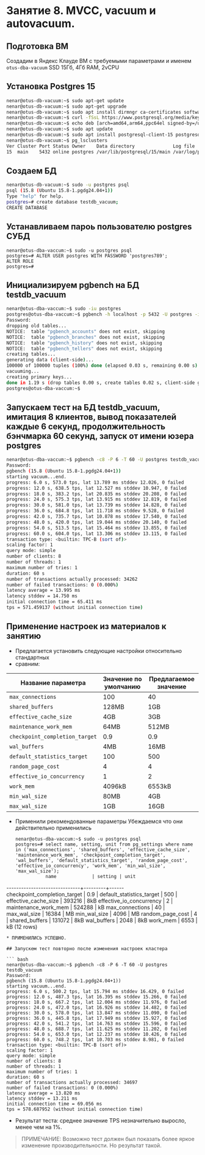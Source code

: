 # Занятие 8. MVCC, vacuum и autovacuum. 
## Подготовка ВМ
Создадим в Яндекс Клауде ВМ с требуемыми параметрами и именем `otus-dba-vacuum`
SSD 15Гб, 4Гб RAM, 2vCPU 
## Установка Postgres 15

``` bash
nenar@otus-db-vacuum:~$ sudo apt-get update
nenar@otus-db-vacuum:~$ sudo apt-get upgrade
nenar@otus-db-vacuum:~$ sudo apt install dirmngr ca-certificates software-properties-common apt-transport-https lsb-release curl -y
nenar@otus-db-vacuum:~$ curl -fSsL https://www.postgresql.org/media/keys/ACCC4CF8.asc | gpg --dearmor | sudo tee /usr/share/keyrings/postgresql.gpg > /dev/null
nenar@otus-db-vacuum:~$ echo deb [arch=amd64,arm64,ppc64el signed-by=/usr/share/keyrings/postgresql.gpg] http://apt.postgresql.org/pub/repos/apt/ $(lsb_release -cs)-pgdg main | sudo tee /etc/apt/sources.list.d/postgresql.list
nenar@otus-db-vacuum:~$ sudo apt update
nenar@otus-db-vacuum:~$ sudo apt install postgresql-client-15 postgresql-15
nenar@otus-db-vacuum:~$ pg_lsclusters
Ver Cluster Port Status Owner    Data directory              Log file
15  main    5432 online postgres /var/lib/postgresql/15/main /var/log/postgresql/postgresql-15-main.log
```
## Создаем БД 

``` bash
nenar@otus-db-vacuum:~$ sudo -u postgres psql
psql (15.8 (Ubuntu 15.8-1.pgdg24.04+1))
Type "help" for help.
postgres=# create database testdb_vacuum;
CREATE DATABASE
```
## Устанавливаем пароь пользователю postgres СУБД

```
nenar@otus-dba-vaccum:~$ sudo -u postgres psql
postgres=# ALTER USER postgres WITH PASSWORD 'postgres789';
ALTER ROLE
postgres=#
```
## Инициализируем pgbench на БД testdb_vacuum

``` bash
nenar@otus-dba-vaccum:~$ sudo -iu postgres
postgres@otus-dba-vaccum:~$ pgbench -h localhost -p 5432 -U postgres -i testdb_vacuum
Password:
dropping old tables...
NOTICE:  table "pgbench_accounts" does not exist, skipping
NOTICE:  table "pgbench_branches" does not exist, skipping
NOTICE:  table "pgbench_history" does not exist, skipping
NOTICE:  table "pgbench_tellers" does not exist, skipping
creating tables...
generating data (client-side)...
100000 of 100000 tuples (100%) done (elapsed 0.03 s, remaining 0.00 s)
vacuuming...
creating primary keys...
done in 1.19 s (drop tables 0.00 s, create tables 0.02 s, client-side generate 0.87 s, vacuum 0.03 s, primary keys 0.28 s).
postgres@otus-dba-vaccum:~$

```

## Запускаем тест на БД testdb_vacuum, имитация 8 клиентов, вывод показателей каждые 6 секунд, продолжительность бэнчмарка 60 секунд, запуск от имени юзера postgres


``` bash
nenar@otus-dba-vaccum:~$ pgbench -c8 -P 6 -T 60 -U postgres testdb_vacuum
Password:
pgbench (15.8 (Ubuntu 15.8-1.pgdg24.04+1))
starting vacuum...end.
progress: 6.0 s, 573.0 tps, lat 13.789 ms stddev 12.026, 0 failed
progress: 12.0 s, 638.5 tps, lat 12.527 ms stddev 10.947, 0 failed
progress: 18.0 s, 383.2 tps, lat 20.835 ms stddev 20.208, 0 failed
progress: 24.0 s, 575.3 tps, lat 13.915 ms stddev 12.819, 0 failed
progress: 30.0 s, 581.0 tps, lat 13.739 ms stddev 14.828, 0 failed
progress: 36.0 s, 684.8 tps, lat 11.718 ms stddev 9.528, 0 failed
progress: 42.0 s, 735.7 tps, lat 10.878 ms stddev 17.540, 0 failed
progress: 48.0 s, 420.0 tps, lat 19.044 ms stddev 20.140, 0 failed
progress: 54.0 s, 513.5 tps, lat 15.464 ms stddev 13.855, 0 failed
progress: 60.0 s, 604.0 tps, lat 13.306 ms stddev 13.115, 0 failed
transaction type: <builtin: TPC-B (sort of)>
scaling factor: 1
query mode: simple
number of clients: 8
number of threads: 1
maximum number of tries: 1
duration: 60 s
number of transactions actually processed: 34262
number of failed transactions: 0 (0.000%)
latency average = 13.995 ms
latency stddev = 14.750 ms
initial connection time = 65.411 ms
tps = 571.459137 (without initial connection time)
```
## Применение настроек из материалов к занятию
* Предлагается установить следующие настройки относительно стандартных
* сравним:

| Название параметра             | Значение по умолчанию | Предлагаемое значение | 
| ------------------------------ | --------------------- | --------------------- |
| `max_connections`              | 100                   | 40                    |
| `shared_buffers`               | 128MB                 | 1GB                   |
| `effective_cache_size`         | 4GB                   | 3GB                   |
| `maintenance_work_mem`         | 64MB                  | 512MB                 |
| `checkpoint_completion_target` | 0.9                   | 0.9                   |
| `wal_buffers`                  | 4MB                   | 16MB                  |
| `default_statistics_target`    | 100                   | 500                   |
| `random_page_cost`             | 4                     | 4                     |
| `effective_io_concurrency`     | 1                     | 2                     |
| `work_mem`                     | 4096kB                | 6553kB                |
| `min_wal_size`                 | 80MB                  | 4GB                   |
| `max_wal_size`                 | 1GB                   | 16GB                  |

* Применили рекомендованные параметры
  Убеждаемся что они действительно применились
  
  ```
  nenar@otus-dba-vaccum:~$ sudo -u postgres psql
  postgres=# select name, setting, unit from pg_settings where name in ('max_connections', 'shared_buffers', 'effective_cache_size', 'maintenance_work_mem', 'checkpoint_completion_target', 'wal_buffers', 'default_statistics_target', 'random_page_cost', 'effective_io_concurrency', 'work_mem', 'min_wal_size', 'max_wal_size');
             name             | setting | unit
------------------------------+---------+------
 checkpoint_completion_target | 0.9     |
 default_statistics_target    | 500     |
 effective_cache_size         | 393216  | 8kB
 effective_io_concurrency     | 2       |
 maintenance_work_mem         | 524288  | kB
 max_connections              | 40      |
 max_wal_size                 | 16384   | MB
 min_wal_size                 | 4096    | MB
 random_page_cost             | 4       |
 shared_buffers               | 131072  | 8kB
 wal_buffers                  | 2048    | 8kB
 work_mem                     | 6553    | kB
(12 rows)
  ```
* ПРИМЕНИЛИСЬ УСПЕШНО.

  ## Запускем тест повторно после изменения настроек кластера

 ``` bash
nenar@otus-dba-vaccum:~$ pgbench -c8 -P 6 -T 60 -U postgres testdb_vacuum
Password:
pgbench (15.8 (Ubuntu 15.8-1.pgdg24.04+1))
starting vacuum...end.
progress: 6.0 s, 500.2 tps, lat 15.794 ms stddev 16.429, 0 failed
progress: 12.0 s, 487.3 tps, lat 16.395 ms stddev 15.266, 0 failed
progress: 18.0 s, 667.2 tps, lat 12.004 ms stddev 11.976, 0 failed
progress: 24.0 s, 472.0 tps, lat 16.926 ms stddev 14.482, 0 failed
progress: 30.0 s, 578.0 tps, lat 13.847 ms stddev 11.090, 0 failed
progress: 36.0 s, 445.8 tps, lat 17.949 ms stddev 15.927, 0 failed
progress: 42.0 s, 541.2 tps, lat 14.763 ms stddev 15.596, 0 failed
progress: 48.0 s, 688.7 tps, lat 11.625 ms stddev 11.202, 0 failed
progress: 54.0 s, 653.0 tps, lat 12.237 ms stddev 10.426, 0 failed
progress: 60.0 s, 748.2 tps, lat 10.703 ms stddev 8.981, 0 failed
transaction type: <builtin: TPC-B (sort of)>
scaling factor: 1
query mode: simple
number of clients: 8
number of threads: 1
maximum number of tries: 1
duration: 60 s
number of transactions actually processed: 34697
number of failed transactions: 0 (0.000%)
latency average = 13.820 ms
latency stddev = 13.211 ms
initial connection time = 69.056 ms
tps = 578.687952 (without initial connection time)

 ```
* Результат теста: среднее значение TPS незначительно выросло, менее чем на 1%.
  
> ПРИМЕЧАНИЕ: Возможно тест должен был показать более яркое изменение производительности. Но результат такой.
